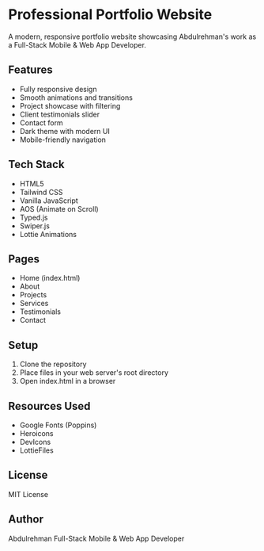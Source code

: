# Professional Portfolio Website

A modern, responsive portfolio website showcasing Abdulrehman's work as a Full-Stack Mobile & Web App Developer.

## Features

- Fully responsive design
- Smooth animations and transitions
- Project showcase with filtering
- Client testimonials slider
- Contact form
- Dark theme with modern UI
- Mobile-friendly navigation

## Tech Stack

- HTML5
- Tailwind CSS
- Vanilla JavaScript
- AOS (Animate on Scroll)
- Typed.js
- Swiper.js
- Lottie Animations

## Pages

- Home (index.html)
- About
- Projects
- Services
- Testimonials
- Contact

## Setup

1. Clone the repository
2. Place files in your web server's root directory
3. Open index.html in a browser

## Resources Used

- Google Fonts (Poppins)
- Heroicons
- DevIcons
- LottieFiles

## License

MIT License

## Author

Abdulrehman
Full-Stack Mobile & Web App Developer
